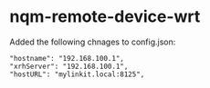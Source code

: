 # nqm-remote-device-wrt #

Added the following chnages to config.json:
```
"hostname": "192.168.100.1",
"xrhServer": "192.168.100.1",
"hostURL": "mylinkit.local:8125",
```
